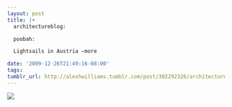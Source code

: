 ```yaml
---
layout: post
title: |+
  architectureblog:

  poobah:

  Lightsails in Austria —more

date: '2009-12-26T21:49:16-08:00'
tags: 
tumblr_url: http://alexhwilliams.tumblr.com/post/302292326/architectureblog-poobah-lightsails-in
---
```

<img src="http://www.tumblr.com/photo/1280/alexhwilliams/302292326/1/tumblr_kv9m6zZhoM1qz9yh9"/>
